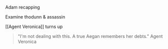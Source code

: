 
Adam recapping

Examine thodunn & assassin

[[Agent Veronica]] turns up

> "I'm not dealing with this. A true Aegan remembers her debts."
> Agent Veronica

